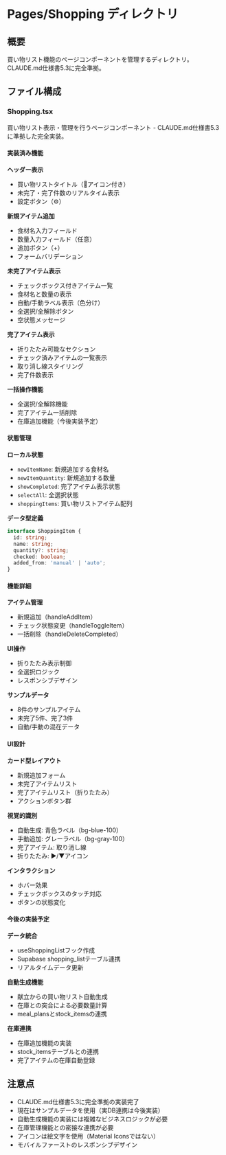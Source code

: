 # Pages/Shopping ディレクトリ

## 概要
買い物リスト機能のページコンポーネントを管理するディレクトリ。CLAUDE.md仕様書5.3に完全準拠。

## ファイル構成

### Shopping.tsx
買い物リスト表示・管理を行うページコンポーネント - CLAUDE.md仕様書5.3に準拠した完全実装。

#### 実装済み機能

**ヘッダー表示**
- 買い物リストタイトル（🛒アイコン付き）
- 未完了・完了件数のリアルタイム表示
- 設定ボタン（⚙️）

**新規アイテム追加**
- 食材名入力フィールド
- 数量入力フィールド（任意）
- 追加ボタン（+）
- フォームバリデーション

**未完了アイテム表示**
- チェックボックス付きアイテム一覧
- 食材名と数量の表示
- 自動/手動ラベル表示（色分け）
- 全選択/全解除ボタン
- 空状態メッセージ

**完了アイテム表示**
- 折りたたみ可能なセクション
- チェック済みアイテムの一覧表示
- 取り消し線スタイリング
- 完了件数表示

**一括操作機能**
- 全選択/全解除機能
- 完了アイテム一括削除
- 在庫追加機能（今後実装予定）

#### 状態管理

**ローカル状態**
- `newItemName`: 新規追加する食材名
- `newItemQuantity`: 新規追加する数量
- `showCompleted`: 完了アイテム表示状態
- `selectAll`: 全選択状態
- `shoppingItems`: 買い物リストアイテム配列

**データ型定義**
```typescript
interface ShoppingItem {
  id: string;
  name: string;
  quantity?: string;
  checked: boolean;
  added_from: 'manual' | 'auto';
}
```

#### 機能詳細

**アイテム管理**
- 新規追加（handleAddItem）
- チェック状態変更（handleToggleItem）
- 一括削除（handleDeleteCompleted）

**UI操作**
- 折りたたみ表示制御
- 全選択ロジック
- レスポンシブデザイン

**サンプルデータ**
- 8件のサンプルアイテム
- 未完了5件、完了3件
- 自動/手動の混在データ

#### UI設計

**カード型レイアウト**
- 新規追加フォーム
- 未完了アイテムリスト
- 完了アイテムリスト（折りたたみ）
- アクションボタン群

**視覚的識別**
- 自動生成: 青色ラベル（bg-blue-100）
- 手動追加: グレーラベル（bg-gray-100）
- 完了アイテム: 取り消し線
- 折りたたみ: ▶/▼アイコン

**インタラクション**
- ホバー効果
- チェックボックスのタッチ対応
- ボタンの状態変化

#### 今後の実装予定

**データ統合**
- useShoppingListフック作成
- Supabase shopping_listテーブル連携
- リアルタイムデータ更新

**自動生成機能**
- 献立からの買い物リスト自動生成
- 在庫との突合による必要数量計算
- meal_plansとstock_itemsの連携

**在庫連携**
- 在庫追加機能の実装
- stock_itemsテーブルとの連携
- 完了アイテムの在庫自動登録

## 注意点
- CLAUDE.md仕様書5.3に完全準拠の実装完了
- 現在はサンプルデータを使用（実DB連携は今後実装）
- 自動生成機能の実装には複雑なビジネスロジックが必要
- 在庫管理機能との密接な連携が必要
- アイコンは絵文字を使用（Material Iconsではない）
- モバイルファーストのレスポンシブデザイン